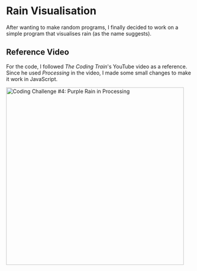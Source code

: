 # Rain Visualisation
After wanting to make random programs, I finally decided to work on a simple program that visualises rain (as the name suggests).

## Reference Video
For the code, I followed <i>The Coding Train</i>'s YouTube video as a reference. Since he used <i>Processing</i> in the video, I made some small changes to make it work in JavaScript.

<a href="http://www.youtube.com/watch?feature=player_embedded&v=KkyIDI6rQJI" target="_blank">
  <img src="http://img.youtube.com/vi/KkyIDI6rQJI/0.jpg" 
       alt="Coding Challenge #4: Purple Rain in Processing" 
       width="480" />
</a>
